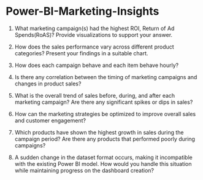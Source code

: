 # Power-BI-Marketing-Insights
1. What marketing campaign(s) had the highest ROI, Return of Ad Spends(RoAS)? Provide visualizations to support your answer.

2. How does the sales performance vary across different product categories? Present your findings in a suitable chart.

3. How does each campaign behave and each item behave hourly?

4. Is there any correlation between the timing of marketing campaigns and changes in product sales?

5. What is the overall trend of sales before, during, and after each marketing campaign? Are there any significant spikes or dips in sales?

6. How can the marketing strategies be optimized to improve overall sales and customer engagement?

7. Which products have shown the highest growth in sales during the campaign period? Are there any products that performed poorly during campaigns?

8. A sudden change in the dataset format occurs, making it incompatible with the existing Power BI model. 
How would you handle this situation while maintaining progress on the dashboard creation?
